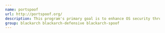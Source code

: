 ```yaml
---
name: portspoof
url: http://portspoof.org/
description: This program's primary goal is to enhance OS security through a set of new techniques.
group: blackarch blackarch-defensive blackarch-spoof
---
```

